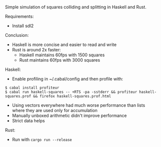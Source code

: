 Simple simulation of squares colliding and splitting in Haskell and Rust.

Requirements:
- Install sdl2

Conclusion:
- Haskell is more concise and easier to read and write
- Rust is around 2x faster:
  - Haskell maintains 60fps with 1500 squares
  - Rust maintains 60fps with 3000 squares

Haskell:
- Enable profiling in ~/.cabal/config and then profile with:
```
$ cabal install profiteur
$ cabal run haskell-squares -- +RTS -pa -sstderr && profiteur haskell-squares.prof && firefox haskell-squares.prof.html
```
- Using vectors everywhere had much worse performance than lists where they are used only for accumulation
- Manually unboxed arithmetic didn't improve performance
- Strict data helps

Rust:
- Run with `cargo run --release`